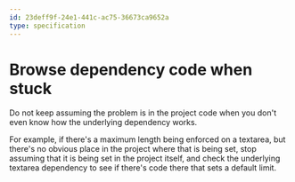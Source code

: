 ```yaml
---
id: 23deff9f-24e1-441c-ac75-36673ca9652a
type: specification
---
```


# Browse dependency code when stuck

Do not keep assuming the problem is in the project code when you don't even know how the underlying dependency works.

For example, if there's a maximum length being enforced on a textarea, but there's no obvious place in the project where that is being set, stop assuming that it is being set in the project itself, and check the underlying textarea dependency to see if there's code there that sets a default limit.

